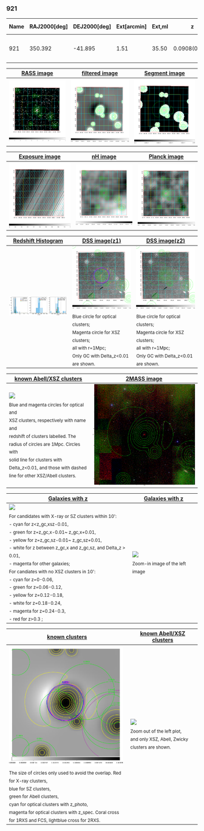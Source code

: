 <div STYLE="page-break-after: always;"></div>

### 921

|Name|RAJ2000[deg]|DEJ2000[deg] |Ext[arcmin]| Ext,ml | z | z_src| C|GC(XSZ,Delta_z<0.01)| GC(OPT,Delta_z<0.01)|GC| R_sig[arcmin] | R500[arcmin] | R500[Mpc]| CRsig[c/s] | CR500[c/s] |L500[1E44 erg/s]|F500[1E-12 erg/s/cm^2]| M500[1E14 Msun]|Tx[keV]|Cnt_sig|Beta|Rc[arcmin]|Comment|Alias|
|---|---|---|---|---|---|------|---|--------|---------|----------|---|---|---|---|---|---|---|---|---|---|---|---|---|---|
|921| 350.392| -41.895| 1.51| 35.50| 0.0908(0.005)| z2, z_xsz| B| MCXC, Tar, XB| A| A, MCXC, N, Tar, XB| 9.288| 10.080| 1.024| 0.457(0.073)| 0.464(0.075)| 1.912(0.160)| 9.264(0.774)| 3.33(0.14)| 4.62(0.12)| 64.0| 0.891(-0.116+0.078)| 3.540(-0.657+0.487)| -| k116|

|[RASS image](../image/921/921_img.pdf)|[filtered image](../image/921/921_fil.pdf)|[Segment image](../image/921/921_seg.pdf)|
|-------------------|--------------------|-------------------|
| <img src="../image/921/921_img.png" width="300">  | <img src="../image/921/921_fil.png" width="300">   | <img src="../image/921/921_seg.png" width="300">  |

|[Exposure image](../image/921/921_mex.pdf)| [nH image](../image/921/921_nh.pdf)| [Planck image](../image/921/921_p.pdf)|
|-------------------|--------------------|-------------------|
|<img src="../image/921/921_mex.png" width="300">   | <img src="../image/921/921_nh.png" width="300">    | <img src="../image/921/921_p.png" width="300"> |

|[Redshift Histogram](../image/921/921_zg.pdf) | [DSS image(z1)](../image/921/921_dss_z1.pdf)      |  [DSS image(z2)](../image/921/921_dss_z2.pdf)    |
|-------------------|--------------------|-------------------|
|<img src="../image/921/921_zg.png" width="300"> |<img src="../image/921/921_dss_z1.png" width="300"> <sub><br>Blue circle for optical clusters; <br>Magenta circle for XSZ clusters; <br>all with r=1Mpc; <br>Only GC with Delta_z<0.01 are shown. </sub>| <img src="../image/921/921_dss_z2.png" width="300"><sub><br>Blue circle for optical clusters; <br>Magenta circle for XSZ clusters; <br>all with r=1Mpc; <br>Only GC with Delta_z<0.01 are shown. </sub> |

|[known Abell/XSZ clusters](../image/921/921_m.pdf) | [2MASS image](../image/921/921_2mass.pdf)      |
|-------------------|-------------------|
|<img src=../image/921/921_m.png width="300"> <br><sub>Blue and magenta circles for optical and <br>XSZ clusters, respectively with name and <br>redshift of clusters labelled. The <br>radius of circles are 1Mpc. Circles with <br>solid line for clusters with <br>Delta_z<0.01, and those with dashed <br>line for other XSZ/Abell clusters.        </sub>|<img src="../image/921/921_2mass.png" width="300">  |

|[Galaxies with z](../image/921/921_opt_ned.pdf) |[Galaxies with z](../image/921/921_opt_ned_zoom.pdf) |
|-------------------|-------------------|
| <img src=../image/921/921_opt_ned.png width="300"> <br><sub> For candidates with X-ray or SZ clusters within 10': <br> - cyan for z<z_gc,xsz-0.01, <br> - green for z=z_gc,x-0.01~ z_gc,x+0.01, <br> - yellow for z=z_gc,sz-0.01~ z_gc,sz+0.01, <br> - white for z between z_gc,x and z_gc,sz, and Delta_z > 0.01, <br> - magenta for other galaxies; <br>For candiates with no XSZ clusters in 10': <br> - cyan for z=0-0.06, <br> - green for z=0.06-0.12, <br> - yellow for z=0.12-0.18, <br> - white for z=0.18-0.24, <br> - magenta for z=0.24-0.3, <br> - red for z>0.3 ;  </sub>|<img src=../image/921/921_opt_ned_zoom.png width="300">  <br><sub> Zoom-in image of the left image</sub>|

|[known clusters](../image/921/921_gc.pdf) |[known Abell/XSZ clusters](../image/921/921_gc_large.pdf) |
|-------------------|-------------------|
| <img src=../image/921/921_gc.png width="300"> <br><sub> The size of circles only used to avoid the overlap. Red for X-ray clusters, <br> blue for SZ clusters, <br> green for Abell clusters, <br> cyan for optical clusters with z_photo, <br> magenta for optical clusters with z_spec. Coral cross for 1RXS and FCS, lightblue cross for 2RXS. </sub>|<img src=../image/921/921_gc_large.png width="300"> <br><sub> Zoom out of the left plot, <br> and only XSZ, Abell, Zwicky clusters are shown. </sub> |



